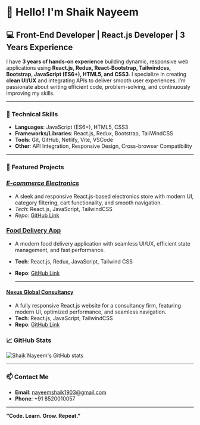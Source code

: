 # 👋 Hello! I'm Shaik Nayeem

## 💻 Front-End Developer | React.js Developer | 3 Years Experience

I have **3 years of hands-on experience** building dynamic, responsive web applications using **React.js, Redux, React-Bootstrap, Tailwindcss, Bootstrap, JavaScript (ES6+), HTML5, and CSS3**. I specialize in creating **clean UI/UX** and integrating APIs to deliver smooth user experiences. I’m passionate about writing efficient code, problem-solving, and continuously improving my skills.

---

### 🔨 Technical Skills

- **Languages**: JavaScript (ES6+), HTML5, CSS3
- **Frameworks/Libraries**: React.js, Redux, Bootstrap, TailWindCSS
- **Tools**: Git, GitHub, Netlify, Vite, VSCode
- **Other**: API Integration, Responsive Design, Cross-browser Compatibility

---

### 🚀 Featured Projects

### *[E-commerce Electronics](https://ecommarce-electronics.netlify.app/)*  
- A sleek and responsive React.js-based electronics store with modern UI, category filtering, cart functionality, and smooth navigation.  
- *Tech*: React.js, JavaScript, TailwindCSS  
- *Repo*: [GitHub Link](https://github.com/ShaikNayeem1903/Ecommerce-Electronics)


### **[Food Delivery App](https://fooddelivaryapp.netlify.app)**
- A modern food delivery application with seamless UI/UX, efficient state management, and fast performance.
- **Tech**: React.js, Redux, JavaScript, Tailwind CSS  
- **Repo**: [GitHub Link](https://github.com/ShaikNayeem1903/Food-Delivary-App.git)

  ---
  
#### **[Nexus Global Consultancy](https://nexus-global-consultency.netlify.app/)**
- A fully responsive React.js website for a consultancy firm, featuring modern UI, optimized performance, and seamless navigation.  
- **Tech**: React.js, JavaScript, TailwindCSS  
- **Repo**: [GitHub Link](https://github.com/ShaikNayeem1903/Nexus-Global-Consultancy)



### 📈 GitHub Stats

![Shaik Nayeem's GitHub stats](https://github-readme-stats.vercel.app/api?username=ShaikNayeem1903&show_icons=true&theme=tokyonight)

---

### 📫 Contact Me

- **Email**: nayeemshaik1903@gmail.com  
- **Phone**: +91 8520010057   

---

**“Code. Learn. Grow. Repeat.”**

